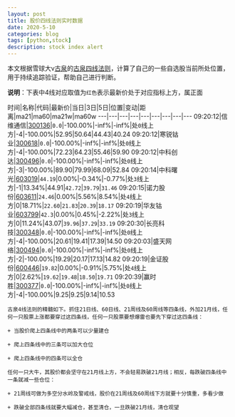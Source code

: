 ```yaml
---
layout: post
title: 股价四线法则实时数据
date: 2020-5-10
categories: blog
tags: [python,stock]
description: stock index alert
---
```



本文根据雪球大v[古泉](https://xueqiu.com/u/7148646888)的[古泉四线法则](https://xueqiu.com/7148646888/130498192)，计算了自己的一些自选股当前所处位置，用于持续追踪验证，帮助自己进行判断。

**说明**：下表中4线对应取值为`红色`表示最新价处于对应指标上方，属正面

时间|名称|代码|最新价|当日|3日|5日|位置|变动|距离|ma21|ma60|ma21w|ma60w
---|---|---|---|---|---|---|---|---
09:20:12|信维通信|[300136](https://xueqiu.com/S/SZ300136)|`0.0`|-100.00%|-inf%|-inf%|处`0`线上方|-4|-100.00%|52.95|50.64|44.43|40.24
09:20:12|寒锐钴业|[300618](https://xueqiu.com/S/SZ300618)|`0.0`|-100.00%|-inf%|-inf%|处`0`线上方|-4|-100.00%|72.23|64.23|55.46|59.90
09:20:12|中科创达|[300496](https://xueqiu.com/S/SZ300496)|`0.0`|-100.00%|-inf%|-inf%|处`0`线上方|-3|-100.00%|89.90|79.99|68.09|52.84
09:20:14|中科曙光|[603019](https://xueqiu.com/S/SH603019)|`44.19`|0.00%|-0.34%|-0.77%|处`3`线上方|-1|13.34%|44.91|`42.72`|`39.79`|`31.46`
09:20:15|诺力股份|[603611](https://xueqiu.com/S/SH603611)|`24.46`|0.00%|5.56%|8.54%|处`4`线上方|0|18.71%|`22.60`|`21.83`|`20.39`|`18.17`
09:20:19|华友钴业|[603799](https://xueqiu.com/S/SH603799)|`42.3`|0.00%|0.45%|-2.22%|处`3`线上方|0|11.24%|43.07|`39.96`|`37.29`|`33.19`
09:20:30|长亮科技|[300348](https://xueqiu.com/S/SZ300348)|`0.0`|-100.00%|-inf%|-inf%|处`0`线上方|-4|-100.00%|20.61|19.41|17.39|14.50
09:20:03|盛天网络|[300494](https://xueqiu.com/S/SZ300494)|`0.0`|-100.00%|-inf%|-inf%|处`0`线上方|-2|-100.00%|19.29|20.17|17.13|14.82
09:20:19|金证股份|[600446](https://xueqiu.com/S/SH600446)|`19.82`|0.00%|-0.91%|5.75%|处`4`线上方|0|2.62%|`19.62`|`19.48`|`18.50`|`19.71`
09:20:39|赢时胜|[300377](https://xueqiu.com/S/SZ300377)|`0.0`|-100.00%|-inf%|-inf%|处`0`线上方|-4|-100.00%|9.25|9.25|9.14|10.53

```
古泉4线法则的精髓如下。抓住21日线、60日线、21周线及60周线等四条线，外加21月线，任何一只股票上涨都要穿过这四条线，任何一只股票要想爆雷也要先下穿过这四条线：

+ 当股价爬上四条线中的两条可以少量建仓

+ 爬上四条线中的三条可以加大仓位

+ 爬上四条线中的四条可以全仓

任何一只大牛，其股价都会坚守在21月线上方，不会轻易跌破21月线；相反，每跌破四条线中一条就减一些仓位：

+ 21周线可做为多空分水岭及警戒线，股价在21周线及60周线下方就要十分慎重，多看少做

+ 跌破全部四条线就要大幅减仓，甚至清仓，一旦跌破21月线，清仓观望
```